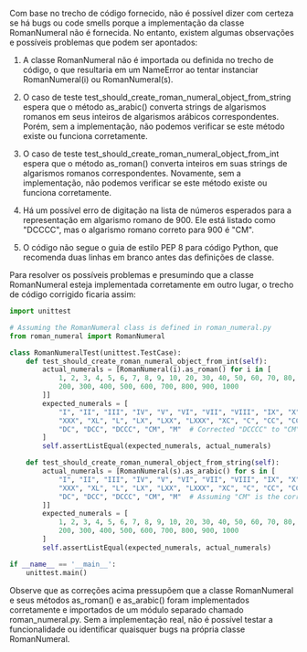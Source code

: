 Com base no trecho de código fornecido, não é possível dizer com certeza se há bugs ou code smells porque a implementação da classe RomanNumeral não é fornecida. No entanto, existem algumas observações e possíveis problemas que podem ser apontados:

1. A classe RomanNumeral não é importada ou definida no trecho de código, o que resultaria em um NameError ao tentar instanciar RomanNumeral(i) ou RomanNumeral(s).

2. O caso de teste test_should_create_roman_numeral_object_from_string espera que o método as_arabic() converta strings de algarismos romanos em seus inteiros de algarismos arábicos correspondentes. Porém, sem a implementação, não podemos verificar se este método existe ou funciona corretamente.

3. O caso de teste test_should_create_roman_numeral_object_from_int espera que o método as_roman() converta inteiros em suas strings de algarismos romanos correspondentes. Novamente, sem a implementação, não podemos verificar se este método existe ou funciona corretamente.

4. Há um possível erro de digitação na lista de números esperados para a representação em algarismo romano de 900. Ele está listado como "DCCCC", mas o algarismo romano correto para 900 é "CM".

5. O código não segue o guia de estilo PEP 8 para código Python, que recomenda duas linhas em branco antes das definições de classe.

Para resolver os possíveis problemas e presumindo que a classe RomanNumeral esteja implementada corretamente em outro lugar, o trecho de código corrigido ficaria assim:

```python
import unittest

# Assuming the RomanNumeral class is defined in roman_numeral.py
from roman_numeral import RomanNumeral

class RomanNumeralTest(unittest.TestCase):
    def test_should_create_roman_numeral_object_from_int(self):
        actual_numerals = [RomanNumeral(i).as_roman() for i in [
            1, 2, 3, 4, 5, 6, 7, 8, 9, 10, 20, 30, 40, 50, 60, 70, 80, 90, 100,
            200, 300, 400, 500, 600, 700, 800, 900, 1000
        ]]
        expected_numerals = [
            "I", "II", "III", "IV", "V", "VI", "VII", "VIII", "IX", "X", "XX",
            "XXX", "XL", "L", "LX", "LXX", "LXXX", "XC", "C", "CC", "CCC", "CD", "D",
            "DC", "DCC", "DCCC", "CM", "M"  # Corrected "DCCCC" to "CM"
        ]
        self.assertListEqual(expected_numerals, actual_numerals)

    def test_should_create_roman_numeral_object_from_string(self):
        actual_numerals = [RomanNumeral(s).as_arabic() for s in [
            "I", "II", "III", "IV", "V", "VI", "VII", "VIII", "IX", "X", "XX",
            "XXX", "XL", "L", "LX", "LXX", "LXXX", "XC", "C", "CC", "CCC", "CD", "D",
            "DC", "DCC", "DCCC", "CM", "M"  # Assuming "CM" is the correct representation for 900
        ]]
        expected_numerals = [
            1, 2, 3, 4, 5, 6, 7, 8, 9, 10, 20, 30, 40, 50, 60, 70, 80, 90, 100,
            200, 300, 400, 500, 600, 700, 800, 900, 1000
        ]
        self.assertListEqual(expected_numerals, actual_numerals)

if __name__ == '__main__':
    unittest.main()

```

Observe que as correções acima pressupõem que a classe RomanNumeral e seus métodos as_roman() e as_arabic() foram implementados corretamente e importados de um módulo separado chamado roman_numeral.py. Sem a implementação real, não é possível testar a funcionalidade ou identificar quaisquer bugs na própria classe RomanNumeral.